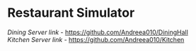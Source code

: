 # **Restaurant Simulator**
_Dining Server link_ - https://github.com/Andreea010/DiningHall <br />
_Kitchen Server link_ - https://github.com/Andreea010/Kitchen 

